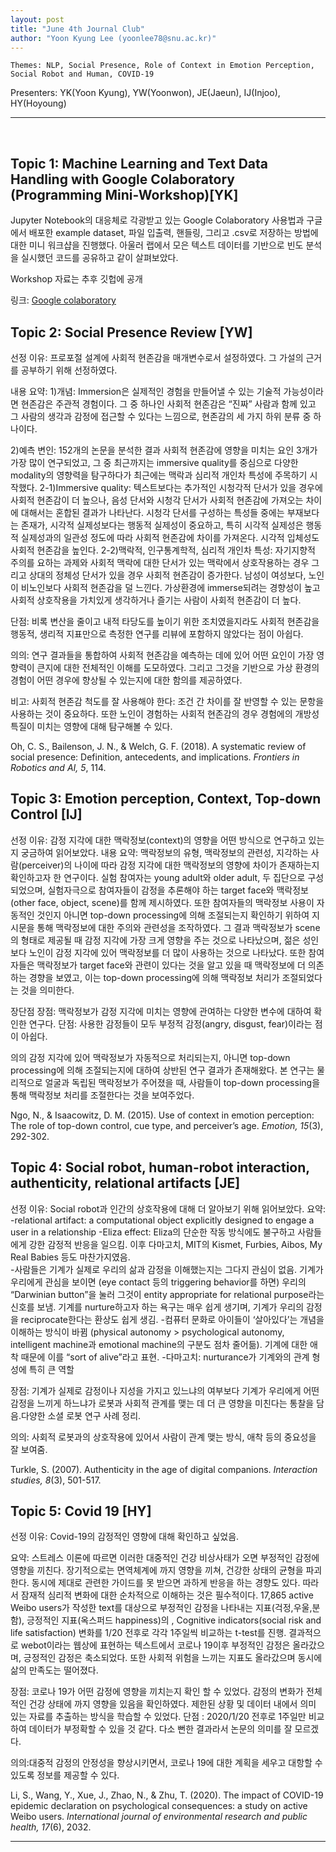 ```yaml
---
layout: post
title: "June 4th Journal Club"
author: "Yoon Kyung Lee (yoonlee78@snu.ac.kr)"
---
```


    Themes: NLP, Social Presence, Role of Context in Emotion Perception, Social Robot and Human, COVID-19

Presenters: YK(Yoon Kyung), YW(Yoonwon), JE(Jaeun), IJ(Injoo), HY(Hoyoung) 

-----------------
<br>


## Topic 1: Machine Learning and Text Data Handling with Google Colaboratory (Programming Mini-Workshop)[YK]

Jupyter Notebook의 대응체로 각광받고 있는 Google Colaboratory 사용법과 구글에서 배포한 example dataset, 파일 입출력, 핸들링, 그리고 .csv로 저장하는 방법에 대한 미니 워크샵을 진행했다. 아울러 랩에서 모은 텍스트 데이터를 기반으로 빈도 분석을 실시했던 코드를 공유하고 같이 살펴보았다. 

Workshop 자료는 추후 깃헙에 공개

링크: [Google colaboratory](https://colab.research.google.com/)



## Topic 2: Social Presence Review [YW]

선정 이유: 프로포절 설계에 사회적 현존감을 매개변수로서 설정하였다. 그 가설의 근거를 공부하기 위해 선정하였다.

내용 요약:
1)개념: Immersion은 실제적인 경험을 만들어낼 수 있는 기술적 가능성이라면 현존감은 주관적 경험이다. 그 중 하나인 사회적 현존감은 “진짜” 사람과 함께 있고 그 사람의 생각과 감정에 접근할 수 있다는 느낌으로, 현존감의 세 가지 하위 분류 중 하나이다.

2)예측 변인: 152개의 논문을 분석한 결과 사회적 현존감에 영향을 미치는 요인 3개가 가장 많이 연구되었고, 그 중 최근까지는 immersive quality를 중심으로 다양한 modality의 영향력을 탐구하다가 최근에는 맥락과 심리적 개인차 특성에 주목하기 시작했다. 
2-1)Immersive quality: 텍스트보다는 추가적인 시청각적 단서가 있을 경우에 사회적 현존감이 더 높으나, 음성 단서와 시청각 단서가 사회적 현존감에 가져오는 차이에 대해서는 혼합된 결과가 나타난다. 시청각 단서를 구성하는 특성들 중에는 부재보다는 존재가, 시각적 실제성보다는 행동적 실제성이 중요하고, 특히 시각적 실제성은 행동적 실제성과의 일관성 정도에 따라 사회적 현존감에 차이를 가져온다. 시각적 입체성도 사회적 현존감을 높인다.
2-2)맥락적, 인구통계학적, 심리적 개인차 특성: 자기지향적 주의를 요하는 과제와 사회적 맥락에 대한 단서가 있는 맥락에서 상호작용하는 경우 그리고 상대의 정체성 단서가 있을 경우 사회적 현존감이 증가한다. 남성이 여성보다, 노인이 비노인보다 사회적 현존감을 덜 느낀다. 가상환경에 immerse되려는 경향성이 높고 사회적 상호작용을 가치있게 생각하거나 즐기는 사람이 사회적 현존감이 더 높다.

단점: 비록 변산을 줄이고 내적 타당도를 높이기 위한 조치였을지라도 사회적 현존감을 행동적, 생리적 지표만으로 측정한 연구를 리뷰에 포함하지 않았다는 점이 아쉽다. 

의의: 연구 결과들을 통합하여 사회적 현존감을 예측하는 데에 있어 어떤 요인이 가장 영향력이 큰지에 대한 전체적인 이해를 도모하였다. 그리고 그것을 기반으로 가상 환경의 경험이 어떤 경우에 향상될 수 있는지에 대한 함의를 제공하였다.  

비고:
사회적 현존감 척도를 잘 사용해야 한다: 조건 간 차이를 잘 반영할 수 있는 문항을 사용하는 것이 중요하다. 또한 노인이 경험하는 사회적 현존감의 경우 경험에의 개방성 특질이 미치는 영향에 대해 탐구해볼 수 있다.

Oh, C. S., Bailenson, J. N., & Welch, G. F. (2018). A systematic review of social presence: Definition, antecedents, and implications. _Frontiers in Robotics and AI, 5_, 114.


## Topic 3: Emotion perception, Context, Top-down Control [IJ]

선정 이유: 감정 지각에 대한 맥락정보(context)의 영향을 어떤 방식으로 연구하고 있는지 궁금하여 읽어보았다.
내용 요약: 맥락정보의 유형, 맥락정보의 관련성, 지각하는 사람(perceiver)의 나이에 따라 감정 지각에 대한 맥락정보의 영향에 차이가 존재하는지 확인하고자 한 연구이다. 실험 참여자는 young adult와 older adult, 두 집단으로 구성되었으며, 실험자극으로 참여자들이 감정을 추론해야 하는 target face와 맥락정보(other face, object, scene)를 함께 제시하였다. 또한 참여자들의 맥락정보 사용이 자동적인 것인지 아니면 top-down processing에 의해 조절되는지 확인하기 위하여 지시문을 통해 맥락정보에 대한 주의와 관련성을 조작하였다. 그 결과 맥락정보가 scene의 형태로 제공될 때 감정 지각에 가장 크게 영향을 주는 것으로 나타났으며, 젊은 성인보다 노인이 감정 지각에 있어 맥락정보를 더 많이 사용하는 것으로 나타났다. 또한 참여자들은 맥락정보가 target face와 관련이 있다는 것을 알고 있을 때 맥락정보에 더 의존하는 경향을 보였고, 이는 top-down processing에 의해 맥락정보 처리가 조절되었다는 것을 의미한다.  

장단점
장점: 맥락정보가 감정 지각에 미치는 영향에 관여하는 다양한 변수에 대하여 확인한 연구다.
단점: 사용한 감정들이 모두 부정적 감정(angry, disgust, fear)이라는 점이 아쉽다.

의의
감정 지각에 있어 맥락정보가 자동적으로 처리되는지, 아니면 top-down processing에 의해 조절되는지에 대하여 상반된 연구 결과가 존재해왔다. 본 연구는 물리적으로 얼굴과 독립된 맥락정보가 주어졌을 때, 사람들이 top-down processing을 통해 맥락정보 처리를 조절한다는 것을 보여주었다.

Ngo, N., & Isaacowitz, D. M. (2015). Use of context in emotion perception: The role of top-down control, cue type, and perceiver’s age. _Emotion, 15_(3), 292-302.


## Topic 4: Social robot, human-robot interaction, authenticity, relational artifacts [JE]

선정 이유: Social robot과 인간의 상호작용에 대해 더 알아보기 위해 읽어보았다.
요약: 
-relational artifact: a computational object explicitly designed to engage a user in a relationship
-Eliza effect: Eliza의 단순한 작동 방식에도 불구하고 사람들에게 강한 감정적 반응을 일으킴. 이후 다마고치, MIT의 Kismet, Furbies, Aibos, My Real Babies 등도 마찬가지였음.  
-사람들은 기계가 실제로 우리의 삶과 감정을 이해했는지는 그다지 관심이 없음. 기계가 우리에게 관심을 보이면 (eye contact 등의 triggering behavior를 하면) 우리의 “Darwinian button”을 눌러 그것이 entity appropriate for relational purpose라는 신호를 보냄. 기계를 nurture하고자 하는 욕구는 매우 쉽게 생기며, 기계가 우리의 감정을 reciprocate한다는 환상도 쉽게 생김.
-컴퓨터 문화로 아이들이 ‘살아있다’는 개념을 이해하는 방식이 바뀜 (physical autonomy > psychological autonomy, intelligent machine과 emotional machine의 구분도 점차 줄어듦). 기계에 대한 애착 때문에 이를 “sort of alive”라고 표현.
-다마고치: nurturance가 기계와의 관계 형성에 특히 큰 역할  

장점: 기계가 실제로 감정이나 지성을 가지고 있느냐의 여부보다 기계가 우리에게 어떤 감정을 느끼게 하느냐가 로봇과 사회적 관계를 맺는 데 더 큰 영향을 미친다는 통찰을 담음.다양한 소셜 로봇 연구 사례 정리. 

의의: 사회적 로봇과의 상호작용에 있어서 사람이 관계 맺는 방식, 애착 등의 중요성을 잘 보여줌.

Turkle, S. (2007). Authenticity in the age of digital companions. _Interaction studies, 8_(3), 501-517.


## Topic 5: Covid 19 [HY]

선정 이유: Covid-19의 감정적인 영향에 대해 확인하고 싶었음.

요약: 스트레스 이론에 따르면 이러한 대중적인 건강 비상사태가 오면 부정적인 감정에 영향을 끼친다. 장기적으로는 면역체계에 까지 영향을 끼쳐, 건강한 상태의 균형을 파괴한다. 동시에 제대로 관련한 가이드를 못 받으면 과하게 반응을 하는 경향도 있다. 따라서 잠재적 심리적 변화에 대한 순차적으로 이해하는 것은 필수적이다. 17,865 active Weibo users가 작성한 text를 대상으로 부정적인 감정을 나타내는 지표(걱정,우울,분함), 긍정적인 지표(옥스퍼드 happiness)의 , Cognitive indicators(social risk and life satisfaction) 변화를 1/20 전후로 각각 1주일씩 비교하는 t-test를 진행. 결과적으로 webot이라는 웹상에 표현하는 텍스트에서 코로나 19이후 부정적인 감정은 올라갔으며, 긍정적인 감정은 축소되었다. 또한 사회적 위험을 느끼는 지표도 올라갔으며 동시에 삶의 만족도는 떨어졌다.

장점: 코로나 19가 어떤 감정에 영향을 끼치는지 확인 할 수 있었다. 감정의 변화가 전체적인 건강 상태에 까지 영향을 있음을 확인하였다. 제한된 상황 및 데이터 내에서 의미 있는 자료를 추출하는 방식을 학습할 수 있었다.
단점 : 2020/1/20 전후로 1주일만 비교하여 데이터가 부정확할 수 있을 것 같다. 다소 뻔한 결과라서 논문의 의미를 잘 모르겠다.

의의:대중적 감정의 안정성을 향상시키면서, 코로나 19에 대한 계획을 세우고 대항할 수 있도록 정보를 제공할 수 있다.

Li, S., Wang, Y., Xue, J., Zhao, N., & Zhu, T. (2020). The impact of COVID-19 epidemic declaration on psychological consequences: a study on active Weibo users. _International journal of environmental research and public health, 17_(6), 2032.


------------
